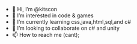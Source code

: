 - 👋 Hi, I’m @kitscon
- 👀 I’m interested in code & games
- 🌱 I’m currently learning css,java,html,sql,and c#
- 💞️ I’m looking to collaborate on c# and unity
- 📫 How to reach me (cant);

<!---
kitscon/kitscon is a ✨ special ✨ repository because its `README.md` (this file) appears on your GitHub profile.
You can click the Preview link to take a look at your changes.
--->
